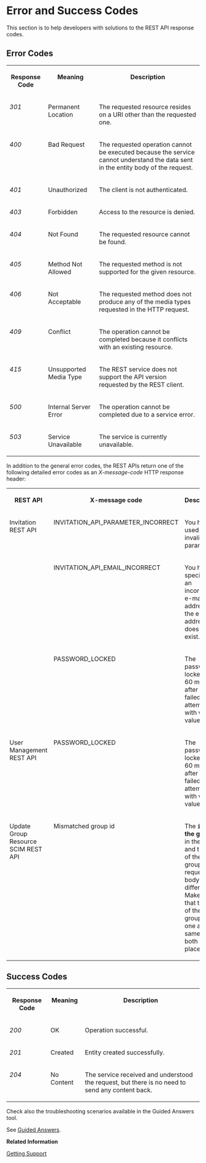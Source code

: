 <!-- loio7f87a75e546843da86d054e55f8818e2 -->

# Error and Success Codes

This section is to help developers with solutions to the REST API response codes.



## Error Codes


<table>
<tr>
<th valign="top">

Response Code



</th>
<th valign="top">

Meaning



</th>
<th valign="top">

Description



</th>
</tr>
<tr>
<td valign="top">

*301*



</td>
<td valign="top">

Permanent Location



</td>
<td valign="top">

The requested resource resides on a URI other than the requested one.



</td>
</tr>
<tr>
<td valign="top">

*400*



</td>
<td valign="top">

Bad Request



</td>
<td valign="top">

The requested operation cannot be executed because the service cannot understand the data sent in the entity body of the request.



</td>
</tr>
<tr>
<td valign="top">

*401*



</td>
<td valign="top">

Unauthorized



</td>
<td valign="top">

The client is not authenticated.



</td>
</tr>
<tr>
<td valign="top">

*403*



</td>
<td valign="top">

Forbidden



</td>
<td valign="top">

Access to the resource is denied.



</td>
</tr>
<tr>
<td valign="top">

*404*



</td>
<td valign="top">

Not Found



</td>
<td valign="top">

The requested resource cannot be found.



</td>
</tr>
<tr>
<td valign="top">

*405*



</td>
<td valign="top">

Method Not Allowed



</td>
<td valign="top">

The requested method is not supported for the given resource.



</td>
</tr>
<tr>
<td valign="top">

*406*



</td>
<td valign="top">

Not Acceptable



</td>
<td valign="top">

The requested method does not produce any of the media types requested in the HTTP request.



</td>
</tr>
<tr>
<td valign="top">

*409*



</td>
<td valign="top">

Conflict



</td>
<td valign="top">

The operation cannot be completed because it conflicts with an existing resource.



</td>
</tr>
<tr>
<td valign="top">

*415*



</td>
<td valign="top">

Unsupported Media Type



</td>
<td valign="top">

The REST service does not support the API version requested by the REST client.



</td>
</tr>
<tr>
<td valign="top">

*500*



</td>
<td valign="top">

Internal Server Error



</td>
<td valign="top">

The operation cannot be completed due to a service error.



</td>
</tr>
<tr>
<td valign="top">

*503*



</td>
<td valign="top">

Service Unavailable



</td>
<td valign="top">

The service is currently unavailable.



</td>
</tr>
</table>

In addition to the general error codes, the REST APIs return one of the following detailed error codes as an *X-message-code* HTTP response header:

<a name="loio7f87a75e546843da86d054e55f8818e2__table_fpt_kmp_3s"/>


<table>
<tr>
<th valign="top">

REST API



</th>
<th valign="top">

X-message code



</th>
<th valign="top">

Description



</th>
</tr>
<tr>
<td valign="top" rowspan="3">

Invitation REST API



</td>
<td valign="top">

INVITATION\_API\_PARAMETER\_INCORRECT



</td>
<td valign="top">

You have used an invalid parameter.



</td>
</tr>
<tr>
<td valign="top">

INVITATION\_API\_EMAIL\_INCORRECT



</td>
<td valign="top">

You have specified an incorrect e-mail address or the email address does not exist.



</td>
</tr>
<tr>
<td valign="top">

PASSWORD\_LOCKED



</td>
<td valign="top">

The password is locked for 60 minutes after 5 failed logon attempts with wrong value.



</td>
</tr>
<tr>
<td valign="top">

User Management REST API



</td>
<td valign="top">

PASSWORD\_LOCKED



</td>
<td valign="top">

The password is locked for 60 minutes after 5 failed logon attempts with wrong value.



</td>
</tr>
<tr>
<td valign="top">

Update Group Resource SCIM REST API



</td>
<td valign="top">

Mismatched group id



</td>
<td valign="top">

The **`id` of the group** in the URI and the `id` of the group in the request body are different. Make sure that the `id` of the group is one and the same in both places.



</td>
</tr>
</table>



## Success Codes


<table>
<tr>
<th valign="top">

Response Code



</th>
<th valign="top">

Meaning



</th>
<th valign="top">

Description



</th>
</tr>
<tr>
<td valign="top">

*200*



</td>
<td valign="top">

OK



</td>
<td valign="top">

Operation successful.



</td>
</tr>
<tr>
<td valign="top">

*201*



</td>
<td valign="top">

Created



</td>
<td valign="top">

Entity created successfully.



</td>
</tr>
<tr>
<td valign="top">

*204*



</td>
<td valign="top">

No Content



</td>
<td valign="top">

The service received and understood the request, but there is no need to send any content back.



</td>
</tr>
</table>



Check also the troubleshooting scenarios available in the Guided Answers tool.

See [Guided Answers](https://ga.support.sap.com/dtp/viewer/#/tree/2065/actions/26547:29111).

**Related Information**  


[Getting Support](../getting-support-06818b2.md "This document is to help users, administrators, and developers deal with issues from Identity Authentication.")

